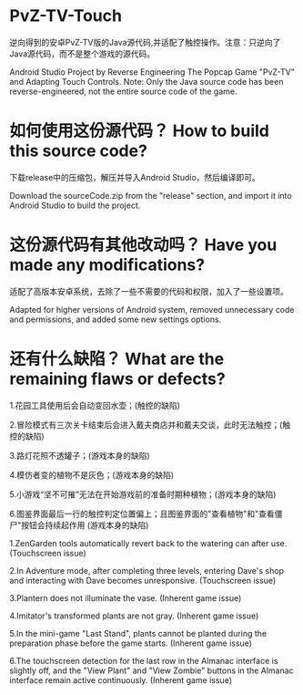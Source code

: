 # PvZ-TV-Touch
逆向得到的安卓PvZ-TV版的Java源代码,并适配了触控操作。注意：只逆向了Java源代码，而不是整个游戏的源代码。

Android Studio Project by Reverse Engineering The Popcap Game "PvZ-TV" and Adapting Touch Controls. Note: Only the Java source code has been reverse-engineered, not the entire source code of the game.
# 如何使用这份源代码？ How to build this source code?  
下载release中的压缩包，解压并导入Android Studio，然后编译即可。 

Download the sourceCode.zip from the "release" section, and import it into Android Studio to build the project.
# 这份源代码有其他改动吗？ Have you made any modifications?
适配了高版本安卓系统，去除了一些不需要的代码和权限，加入了一些设置项。

Adapted for higher versions of Android system, removed unnecessary code and permissions, and added some new settings options.
# 还有什么缺陷？ What are the remaining flaws or defects?
1.花园工具使用后会自动变回水壶；(触控的缺陷)

2.冒险模式有三次关卡结束后会进入戴夫商店并和戴夫交谈，此时无法触控；(触控的缺陷)

3.路灯花照不透罐子；(游戏本身的缺陷)

4.模仿者变的植物不是灰色；(游戏本身的缺陷)

5.小游戏“坚不可摧”无法在开始游戏前的准备时期种植物；(游戏本身的缺陷)

6.图鉴界面最后一行的触控判定位置偏上；且图鉴界面的"查看植物"和"查看僵尸"按钮会持续起作用 (游戏本身的缺陷)



1.ZenGarden tools automatically revert back to the watering can after use. (Touchscreen issue)

2.In Adventure mode, after completing three levels, entering Dave's shop and interacting with Dave becomes unresponsive. (Touchscreen issue)

3.Plantern does not illuminate the vase. (Inherent game issue)

4.Imitator's transformed plants are not gray. (Inherent game issue)

5.In the mini-game "Last Stand", plants cannot be planted during the preparation phase before the game starts. (Inherent game issue)

6.The touchscreen detection for the last row in the Almanac interface is slightly off, and the "View Plant" and "View Zombie" buttons in the Almanac interface remain active continuously. (Inherent game issue)
